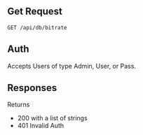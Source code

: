 ## Get Request

`GET /api/db/bitrate`

## Auth
Accepts Users of type Admin, User, or Pass.

## Responses
Returns 
- 200 with a list of strings
- 401 Invalid Auth